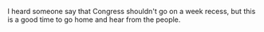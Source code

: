 I heard someone say that Congress shouldn't go on a week recess, but this is a good time to go home and hear from the people. 
